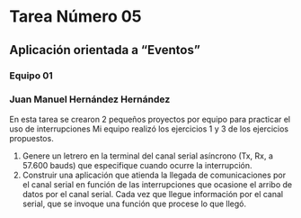 # Tarea Número 05
## Aplicación orientada a “Eventos”
### Equipo 01
### Juan Manuel Hernández Hernández

En esta tarea se crearon 2 pequeños proyectos por equipo para practicar el uso de interrupciones
Mi equipo realizó los ejercicios 1 y 3 de los ejercicios propuestos.
1. Genere un letrero en la terminal del canal serial asíncrono (Tx, Rx, a 57.600 bauds) que especifique cuando ocurre la interrupción.
3. Construir una aplicación que atienda la llegada de comunicaciones por el canal serial en función de las interrupciones que ocasione el arribo de datos por el canal serial. Cada vez que llegue información por el canal serial, que se invoque una función que procese lo que llegó.

